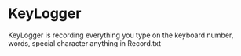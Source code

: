 # KeyLogger
KeyLogger is recording everything you type on the keyboard  number, words, special character anything in Record.txt
